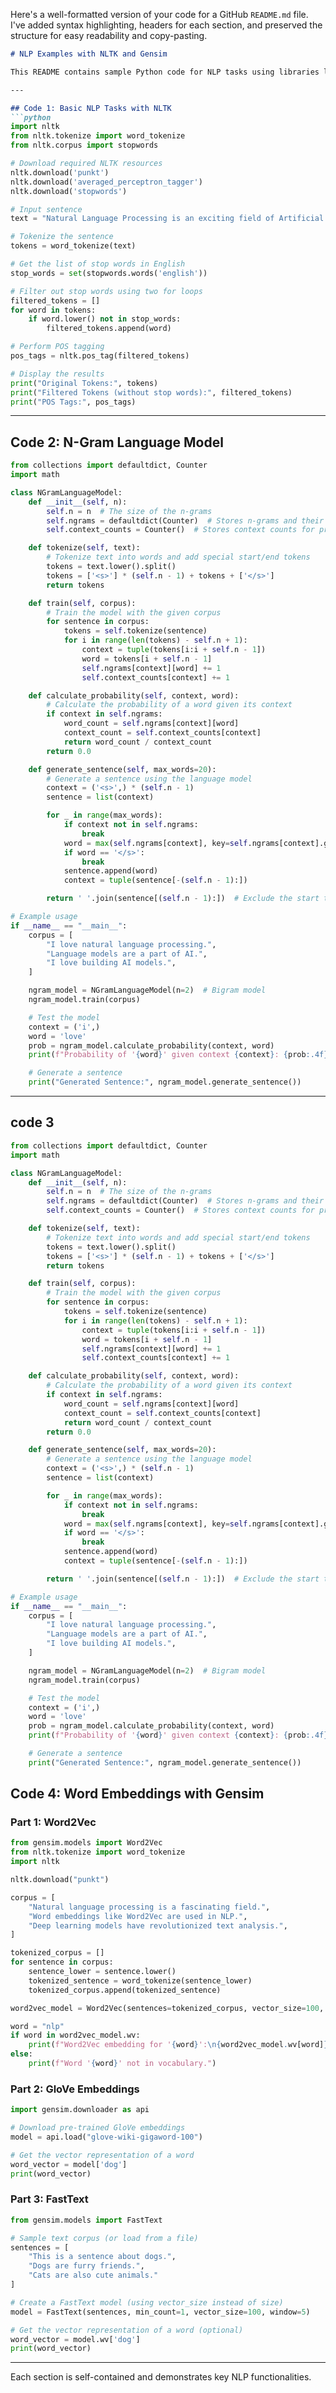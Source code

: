Here's a well-formatted version of your code for a GitHub `README.md` file. I've added syntax highlighting, headers for each section, and preserved the structure for easy readability and copy-pasting.

```markdown
# NLP Examples with NLTK and Gensim

This README contains sample Python code for NLP tasks using libraries like NLTK and Gensim. Each section demonstrates a specific functionality.

---

## Code 1: Basic NLP Tasks with NLTK
```python
import nltk
from nltk.tokenize import word_tokenize
from nltk.corpus import stopwords

# Download required NLTK resources
nltk.download('punkt')
nltk.download('averaged_perceptron_tagger')
nltk.download('stopwords')

# Input sentence
text = "Natural Language Processing is an exciting field of Artificial Intelligence."

# Tokenize the sentence
tokens = word_tokenize(text)

# Get the list of stop words in English
stop_words = set(stopwords.words('english'))

# Filter out stop words using two for loops
filtered_tokens = []
for word in tokens:
    if word.lower() not in stop_words:
        filtered_tokens.append(word)

# Perform POS tagging
pos_tags = nltk.pos_tag(filtered_tokens)

# Display the results
print("Original Tokens:", tokens)
print("Filtered Tokens (without stop words):", filtered_tokens)
print("POS Tags:", pos_tags)
```

---

## Code 2: N-Gram Language Model
```python
from collections import defaultdict, Counter
import math

class NGramLanguageModel:
    def __init__(self, n):
        self.n = n  # The size of the n-grams
        self.ngrams = defaultdict(Counter)  # Stores n-grams and their counts
        self.context_counts = Counter()  # Stores context counts for probability calculations

    def tokenize(self, text):
        # Tokenize text into words and add special start/end tokens
        tokens = text.lower().split()
        tokens = ['<s>'] * (self.n - 1) + tokens + ['</s>']
        return tokens

    def train(self, corpus):
        # Train the model with the given corpus
        for sentence in corpus:
            tokens = self.tokenize(sentence)
            for i in range(len(tokens) - self.n + 1):
                context = tuple(tokens[i:i + self.n - 1])
                word = tokens[i + self.n - 1]
                self.ngrams[context][word] += 1
                self.context_counts[context] += 1

    def calculate_probability(self, context, word):
        # Calculate the probability of a word given its context
        if context in self.ngrams:
            word_count = self.ngrams[context][word]
            context_count = self.context_counts[context]
            return word_count / context_count
        return 0.0

    def generate_sentence(self, max_words=20):
        # Generate a sentence using the language model
        context = ('<s>',) * (self.n - 1)
        sentence = list(context)

        for _ in range(max_words):
            if context not in self.ngrams:
                break
            word = max(self.ngrams[context], key=self.ngrams[context].get)  # Greedy selection
            if word == '</s>':
                break
            sentence.append(word)
            context = tuple(sentence[-(self.n - 1):])

        return ' '.join(sentence[(self.n - 1):])  # Exclude the start tokens

# Example usage                                                                                    
if __name__ == "__main__":
    corpus = [
        "I love natural language processing.",
        "Language models are a part of AI.",
        "I love building AI models.",
    ]

    ngram_model = NGramLanguageModel(n=2)  # Bigram model
    ngram_model.train(corpus)

    # Test the model
    context = ('i',)
    word = 'love'
    prob = ngram_model.calculate_probability(context, word)
    print(f"Probability of '{word}' given context {context}: {prob:.4f}")

    # Generate a sentence
    print("Generated Sentence:", ngram_model.generate_sentence())
```

---
## code 3 
```python
from collections import defaultdict, Counter
import math

class NGramLanguageModel:
    def __init__(self, n):
        self.n = n  # The size of the n-grams
        self.ngrams = defaultdict(Counter)  # Stores n-grams and their counts
        self.context_counts = Counter()  # Stores context counts for probability calculations

    def tokenize(self, text):
        # Tokenize text into words and add special start/end tokens
        tokens = text.lower().split()
        tokens = ['<s>'] * (self.n - 1) + tokens + ['</s>']
        return tokens

    def train(self, corpus):
        # Train the model with the given corpus
        for sentence in corpus:
            tokens = self.tokenize(sentence)
            for i in range(len(tokens) - self.n + 1):
                context = tuple(tokens[i:i + self.n - 1])
                word = tokens[i + self.n - 1]
                self.ngrams[context][word] += 1
                self.context_counts[context] += 1

    def calculate_probability(self, context, word):
        # Calculate the probability of a word given its context
        if context in self.ngrams:
            word_count = self.ngrams[context][word]
            context_count = self.context_counts[context]
            return word_count / context_count
        return 0.0

    def generate_sentence(self, max_words=20):
        # Generate a sentence using the language model
        context = ('<s>',) * (self.n - 1)
        sentence = list(context)

        for _ in range(max_words):
            if context not in self.ngrams:
                break
            word = max(self.ngrams[context], key=self.ngrams[context].get)  # Greedy selection
            if word == '</s>':
                break
            sentence.append(word)
            context = tuple(sentence[-(self.n - 1):])

        return ' '.join(sentence[(self.n - 1):])  # Exclude the start tokens

# Example usage                                                                                    
if __name__ == "__main__":
    corpus = [
        "I love natural language processing.",
        "Language models are a part of AI.",
        "I love building AI models.",
    ]

    ngram_model = NGramLanguageModel(n=2)  # Bigram model
    ngram_model.train(corpus)

    # Test the model
    context = ('i',)
    word = 'love'
    prob = ngram_model.calculate_probability(context, word)
    print(f"Probability of '{word}' given context {context}: {prob:.4f}")

    # Generate a sentence
    print("Generated Sentence:", ngram_model.generate_sentence())


```
## Code 4: Word Embeddings with Gensim

### Part 1: Word2Vec
```python
from gensim.models import Word2Vec
from nltk.tokenize import word_tokenize
import nltk

nltk.download("punkt")

corpus = [
    "Natural language processing is a fascinating field.",
    "Word embeddings like Word2Vec are used in NLP.",
    "Deep learning models have revolutionized text analysis.",
]

tokenized_corpus = []
for sentence in corpus:
    sentence_lower = sentence.lower()
    tokenized_sentence = word_tokenize(sentence_lower)
    tokenized_corpus.append(tokenized_sentence)

word2vec_model = Word2Vec(sentences=tokenized_corpus, vector_size=100, window=5, min_count=1, workers=4)

word = "nlp"
if word in word2vec_model.wv:
    print(f"Word2Vec embedding for '{word}':\n{word2vec_model.wv[word]}")
else:
    print(f"Word '{word}' not in vocabulary.")
```

### Part 2: GloVe Embeddings
```python
import gensim.downloader as api

# Download pre-trained GloVe embeddings
model = api.load("glove-wiki-gigaword-100")

# Get the vector representation of a word
word_vector = model['dog']
print(word_vector)
```

### Part 3: FastText
```python
from gensim.models import FastText

# Sample text corpus (or load from a file)
sentences = [
    "This is a sentence about dogs.",
    "Dogs are furry friends.",
    "Cats are also cute animals."
]

# Create a FastText model (using vector_size instead of size)
model = FastText(sentences, min_count=1, vector_size=100, window=5)

# Get the vector representation of a word (optional)
word_vector = model.wv['dog']
print(word_vector)
```

---

Each section is self-contained and demonstrates key NLP functionalities.
```
